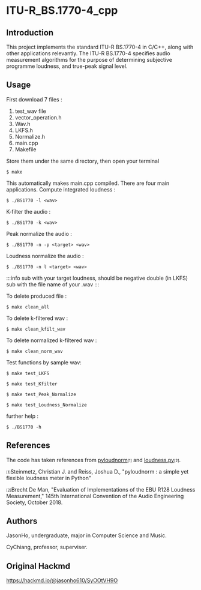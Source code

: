 # ITU-R_BS.1770-4_cpp

## Introduction
This project implements the standard ITU-R BS.1770-4 in C/C++, along with other applications relevantly. The ITU-R BS.1770-4 specifies audio measurement algorithms for the purpose of determining subjective programme loudness, and true-peak signal level. 

## Usage
First download 7 files :
1. test_wav file
2. vector_operation.h
3. Wav.h
4. LKFS.h
5. Normalize.h
6. main.cpp
7. Makefile

Store them under the same directory, then open your terminal
```
$ make
```
This automatically makes main.cpp compiled. There are four main applications.
Compute integrated loudness :
```
$ ./BS1770 -l <wav>
```
K-filter the audio :
```
$ ./BS1770 -k <wav>
```
Peak normalize the audio :
```
$ ./BS1770 -n -p <target> <wav>
```
Loudness normalize the audio :
```
$ ./BS1770 -n l <target> <wav>
```
:::info
<target> sub with your target loudness, should be negative double (in LKFS)
<wav>    sub with the file name of your .wav
:::

To delete produced file :
```
$ make clean_all
```
To delete k-filtered wav :
```
$ make clean_kfilt_wav
```
To delete normalized k-filtered wav :
```
$ make clean_norm_wav
```
Test functions by sample wav:
```
$ make test_LKFS
```
```
$ make test_Kfilter
```
```
$ make test_Peak_Normalize
```
```
$ make test_Loudness_Normalize
```

further help :
```
$ ./BS1770 -h
```
## References
The code has taken references from [pyloudnorm](https://github.com/csteinmetz1/pyloudnorm)<font size=1>[1]</font> and [loudness.py](https://github.com/BrechtDeMan/loudness.py)<font size=1>[2]</font>.

<font size=1>[1]</font>Steinmetz, Christian J. and Reiss, Joshua D., "pyloudnorm : a simple yet flexible loudness meter in Python"

<font size=1>[2]</font>Brecht De Man, "Evaluation of Implementations of the EBU R128 Loudness Measurement," 145th International Convention of the Audio Engineering Society, October 2018.

## Authors

JasonHo, undergraduate, major in Computer Science and Music.

CyChiang, professor, superviser.

## Original Hackmd
https://hackmd.io/@jasonho610/SyOOtVH9O
